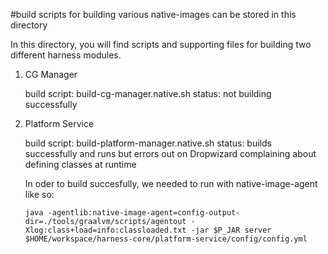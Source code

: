 #build scripts for building various native-images can be stored in this directory

In this directory, you will find scripts and supporting files for building two different harness modules.

1) CG Manager

    build script: build-cg-manager.native.sh
    status: not building successfully


3) Platform Service

   build script: build-platform-manager.native.sh
   status: builds successfully and runs but errors out on Dropwizard complaining about defining classes at runtime
    
   In oder to build succesfully, we needed to run with native-image-agent like so:
   
   `java -agentlib:native-image-agent=config-output-dir=./tools/graalvm/scripts/agentout -Xlog:class+load=info:classloaded.txt -jar $P_JAR server $HOME/workspace/harness-core/platform-service/config/config.yml`

